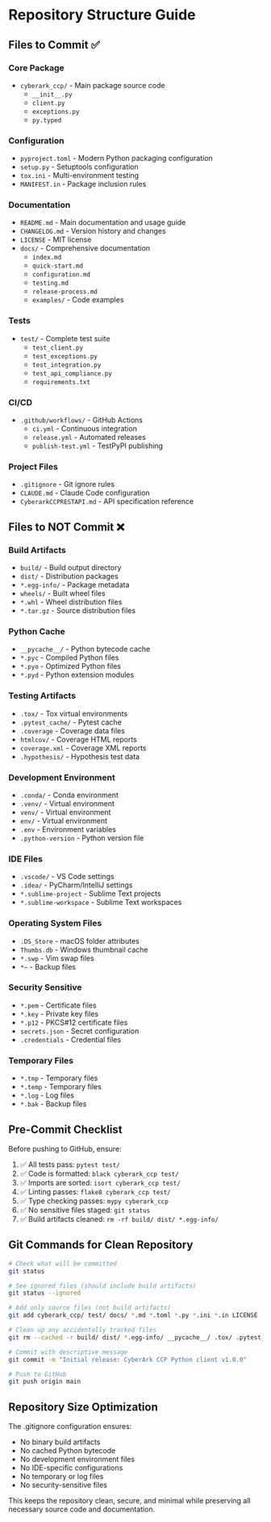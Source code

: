# Repository Structure Guide

## Files to Commit ✅

### Core Package
- `cyberark_ccp/` - Main package source code
  - `__init__.py`
  - `client.py`
  - `exceptions.py` 
  - `py.typed`

### Configuration
- `pyproject.toml` - Modern Python packaging configuration
- `setup.py` - Setuptools configuration
- `tox.ini` - Multi-environment testing
- `MANIFEST.in` - Package inclusion rules

### Documentation
- `README.md` - Main documentation and usage guide
- `CHANGELOG.md` - Version history and changes
- `LICENSE` - MIT license
- `docs/` - Comprehensive documentation
  - `index.md`
  - `quick-start.md`
  - `configuration.md`
  - `testing.md`
  - `release-process.md`
  - `examples/` - Code examples

### Tests
- `test/` - Complete test suite
  - `test_client.py`
  - `test_exceptions.py`
  - `test_integration.py`
  - `test_api_compliance.py`
  - `requirements.txt`

### CI/CD
- `.github/workflows/` - GitHub Actions
  - `ci.yml` - Continuous integration
  - `release.yml` - Automated releases
  - `publish-test.yml` - TestPyPI publishing

### Project Files
- `.gitignore` - Git ignore rules
- `CLAUDE.md` - Claude Code configuration
- `CyberarkCCPRESTAPI.md` - API specification reference

## Files to NOT Commit ❌

### Build Artifacts
- `build/` - Build output directory
- `dist/` - Distribution packages
- `*.egg-info/` - Package metadata
- `wheels/` - Built wheel files
- `*.whl` - Wheel distribution files
- `*.tar.gz` - Source distribution files

### Python Cache
- `__pycache__/` - Python bytecode cache
- `*.pyc` - Compiled Python files
- `*.pyo` - Optimized Python files
- `*.pyd` - Python extension modules

### Testing Artifacts
- `.tox/` - Tox virtual environments
- `.pytest_cache/` - Pytest cache
- `.coverage` - Coverage data files
- `htmlcov/` - Coverage HTML reports
- `coverage.xml` - Coverage XML reports
- `.hypothesis/` - Hypothesis test data

### Development Environment
- `.conda/` - Conda environment
- `.venv/` - Virtual environment
- `venv/` - Virtual environment
- `env/` - Virtual environment
- `.env` - Environment variables
- `.python-version` - Python version file

### IDE Files
- `.vscode/` - VS Code settings
- `.idea/` - PyCharm/IntelliJ settings
- `*.sublime-project` - Sublime Text projects
- `*.sublime-workspace` - Sublime Text workspaces

### Operating System Files
- `.DS_Store` - macOS folder attributes
- `Thumbs.db` - Windows thumbnail cache
- `*.swp` - Vim swap files
- `*~` - Backup files

### Security Sensitive
- `*.pem` - Certificate files
- `*.key` - Private key files
- `*.p12` - PKCS#12 certificate files
- `secrets.json` - Secret configuration
- `.credentials` - Credential files

### Temporary Files
- `*.tmp` - Temporary files
- `*.temp` - Temporary files
- `*.log` - Log files
- `*.bak` - Backup files

## Pre-Commit Checklist

Before pushing to GitHub, ensure:

1. ✅ All tests pass: `pytest test/`
2. ✅ Code is formatted: `black cyberark_ccp test/`
3. ✅ Imports are sorted: `isort cyberark_ccp test/`
4. ✅ Linting passes: `flake8 cyberark_ccp test/`
5. ✅ Type checking passes: `mypy cyberark_ccp`
6. ✅ No sensitive files staged: `git status`
7. ✅ Build artifacts cleaned: `rm -rf build/ dist/ *.egg-info/`

## Git Commands for Clean Repository

```bash
# Check what will be committed
git status

# See ignored files (should include build artifacts)
git status --ignored

# Add only source files (not build artifacts)
git add cyberark_ccp/ test/ docs/ *.md *.toml *.py *.ini *.in LICENSE .github/ .gitignore

# Clean up any accidentally tracked files
git rm --cached -r build/ dist/ *.egg-info/ __pycache__/ .tox/ .pytest_cache/ || true

# Commit with descriptive message
git commit -m "Initial release: CyberArk CCP Python client v1.0.0"

# Push to GitHub
git push origin main
```

## Repository Size Optimization

The .gitignore configuration ensures:
- No binary build artifacts
- No cached Python bytecode
- No development environment files
- No IDE-specific configurations
- No temporary or log files
- No security-sensitive files

This keeps the repository clean, secure, and minimal while preserving all necessary source code and documentation.